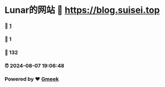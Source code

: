 # Lunar的网站 :link: https://blog.suisei.top 
### :page_facing_up: [1](https://blog.suisei.top/tag.html) 
### :speech_balloon: 1 
### :hibiscus: 132 
### :alarm_clock: 2024-08-07 19:06:48 
### Powered by :heart: [Gmeek](https://github.com/Meekdai/Gmeek)
